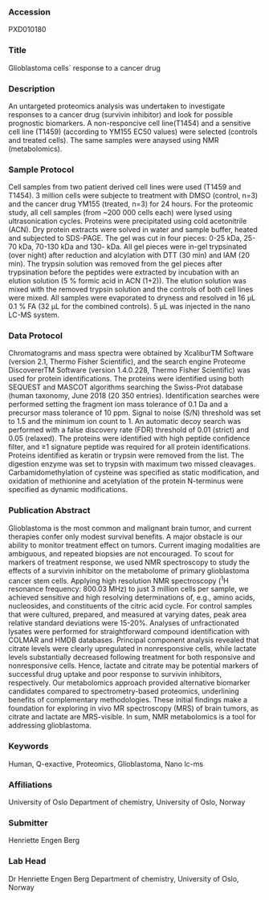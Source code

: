 ### Accession
PXD010180

### Title
Glioblastoma cells´ response to a cancer drug

### Description
An untargeted proteomics analysis was undertaken to investigate responses to a cancer drug (survivin inhibitor) and look for possible prognostic biomarkers. A non-responcive cell line(T1454) and a sensitive cell line (T1459) (according to YM155 EC50 values) were selected (controls and treated cells). The same samples were anaysed using NMR (metabolomics).

### Sample Protocol
Cell samples from two patient derived cell lines were used (T1459 and T1454). 3 million cells were subjecte to treatment with DMSO (control, n=3) and the cancer drug YM155 (treated, n=3) for 24 hours.  For the proteomic study, all cell samples (from ~200 000 cells each) were lysed using ultrasonication cycles. Proteins were precipitated using cold acetonitrile (ACN). Dry protein extracts were solved in water and sample buffer, heated and subjected to SDS-PAGE. The gel was cut in four pieces: 0-25 kDa, 25-70 kDa, 70-130 kDa and 130- kDa. All gel pieces were in-gel trypsinated (over night) after reduction and alcylation with DTT (30 min) and IAM (20 min). The trypsin solution was removed from the gel pieces after trypsination before the peptides were extracted by incubation with an elution solution (5 % formic acid in ACN (1+2)). The elution solution was mixed with the removed trypsin solution and the controls of both cell lines were mixed. All samples were evaporated to dryness and resolved in 16 µL 0.1 % FA (32 µL for the combined controls). 5 µL was injected in the nano LC-MS system.

### Data Protocol
Chromatograms and mass spectra were obtained by XcaliburTM Software (version 2.1, Thermo Fisher Scientific), and the search engine Proteome DiscovererTM Software (version 1.4.0.228, Thermo Fisher Scientific) was used for protein identifications. The proteins were identified using both SEQUEST and MASCOT algorithms searching the Swiss-Prot database (human taxonomy, June 2018 (20 350 entries). Identification searches were performed setting the fragment ion mass tolerance of 0.1 Da and a precursor mass tolerance of 10 ppm. Signal to noise (S/N) threshold was set to 1.5 and the minimum ion count to 1. An automatic decoy search was performed with a false discovery rate (FDR) threshold of 0.01 (strict) and 0.05 (relaxed). The proteins were identified with high peptide confidence filter, and ≥1 signature peptide was required for all protein identifications. Proteins identified as keratin or trypsin were removed from the list. The digestion enzyme was set to trypsin with maximum two missed cleavages. Carbamidomethylation of cysteine was specified as static modification, and oxidation of methionine and acetylation of the protein N-terminus were specified as dynamic modifications.

### Publication Abstract
Glioblastoma is the most common and malignant brain tumor, and current therapies confer only modest survival benefits. A major obstacle is our ability to monitor treatment effect on tumors. Current imaging modalities are ambiguous, and repeated biopsies are not encouraged. To scout for markers of treatment response, we used NMR spectroscopy to study the effects of a survivin inhibitor on the metabolome of primary glioblastoma cancer stem cells. Applying high resolution NMR spectroscopy (<sup>1</sup>H resonance frequency: 800.03 MHz) to just 3 million cells per sample, we achieved sensitive and high resolving determinations of, e.g., amino acids, nucleosides, and constituents of the citric acid cycle. For control samples that were cultured, prepared, and measured at varying dates, peak area relative standard deviations were 15-20%. Analyses of unfractionated lysates were performed for straightforward compound identification with COLMAR and HMDB databases. Principal component analysis revealed that citrate levels were clearly upregulated in nonresponsive cells, while lactate levels substantially decreased following treatment for both responsive and nonresponsive cells. Hence, lactate and citrate may be potential markers of successful drug uptake and poor response to survivin inhibitors, respectively. Our metabolomics approach provided alternative biomarker candidates compared to spectrometry-based proteomics, underlining benefits of complementary methodologies. These initial findings make a foundation for exploring in vivo MR spectroscopy (MRS) of brain tumors, as citrate and lactate are MRS-visible. In sum, NMR metabolomics is a tool for addressing glioblastoma.

### Keywords
Human, Q-exactive, Proteomics, Glioblastoma, Nano lc-ms

### Affiliations
University of Oslo
Department of chemistry, University of Oslo, Norway

### Submitter
Henriette Engen Berg

### Lab Head
Dr Henriette Engen Berg
Department of chemistry, University of Oslo, Norway


